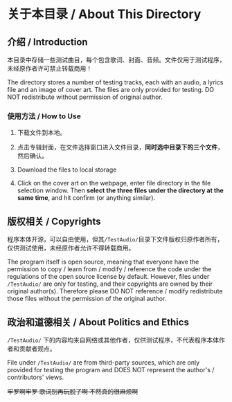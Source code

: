 # 关于本目录 / About This Directory

## 介绍 / Introduction
本目录中存储一些测试曲目，每个包含歌词、封面、音频。文件仅用于测试程序，未经原作者许可禁止转载商用！

The directory stores a number of testing tracks, each with an audio, a lyrics file and an image of cover art. The files are only provided for testing. DO NOT redistribute without permission of original author.

### 使用方法 / How to Use

1. 下载文件到本地。
2. 点击专辑封面，在文件选择窗口进入文件目录，**同时选中目录下的三个文件**，然后确认。

1. Download the files to local storage
2. Click on the cover art on the webpage, enter file directory in the file selection window. Then **select the three files under the directory at the same time**, and hit confirm (or anything similar).

## 版权相关 / Copyrights
程序本体开源，可以自由使用，但其`/TestAudio/`目录下文件版权归原作者所有，仅供测试使用，未经原作者允许不得转载商用。

The program itself is open source, meaning that everyone have the permission to copy / learn from / modify / reference the code under the regulations of the open source license by default. However, files under `/TestAudio/` are only for testing, and their copyrights are owned by their original author(s). Therefore please DO NOT reference / modify redistribute those files without the permission of the original author.

## 政治和道德相关 / About Politics and Ethics
`/TestAudio/` 下的内容均来自网络或其他作者，仅供测试程序，不代表程序本体作者和贡献者观点。

File under `/TestAudio/` are from third-party sources, which are only provided for testing the program and DOES NOT represent the author's / contributors' views.

~~牢罗啊牢罗 歌词别再玩脱了啊 不然真的很麻烦啊~~